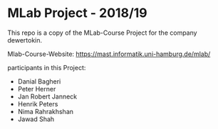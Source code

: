 # MLab Project - 2018/19

This repo is a copy of the MLab-Course Project for the company dewertokin. 

Mlab-Course-Website: https://mast.informatik.uni-hamburg.de/mlab/

participants in this Project:
- Danial Bagheri
- Peter Herner
- Jan Robert Janneck
- Henrik Peters
- Nima Rahrakhshan
- Jawad Shah
